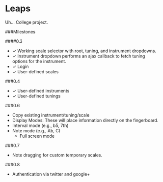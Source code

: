 Leaps
=====

Uh... College project.


###Milestones

####0.3
 * &#x2713; Working scale selector with root, tuning, and instrument dropdowns.
  * &#x2713; Instrument dropdown performs an ajax callback to fetch tuning options for the instrument.
 * &#x2713; Login
  * &#x2713; User-defined scales
	
###0.4
 * &#x2713; User-defined instruments
 * &#x2713; User-defined tunings


###0.6
 * Copy existing instrument/tuning/scale
 * Display Modes: These will place information directly on the fingerboard.
  * Interval mode (e.g., b5, 7th)
  * Note mode (e.g., Ab, C)
	* Full screen mode
	
###0.7
 * Note dragging for custom temporary scales.

###0.8
 * Authentication via twitter and google+